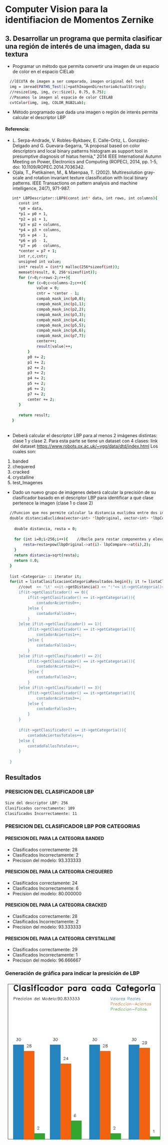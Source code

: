 # Computer Vision para la identifiacion de Momentos Zernike

## 3. Desarrollar un programa que permita clasificar una región de interés de una imagen, dada su textura

- Programar un método que permita convertir una imagen de un espacio de color en el espacio CIELab

```sh
  //lECUTA de imagen a ser comparada, imagen original del test
  img = imread(PATHS_Test[i]+pathImagenDirectorioActualString);
  //resize(img, img, cv::Size(), 0.75, 0.75);
  //Pasamos la imagen al espacio de color CIELAB
  cvtColor(img, img, COLOR_RGB2Lab);
```
- Método programado que dada una imagen o región de interés permita calcular el descriptor LBP

#### Referencia: 
- L. Serpa-Andrade, V. Robles-Bykbaev, E. Calle-Ortiz, L. González-Delgado and G. Guevara-Segarra, "A proposal based on color descriptors and local binary patterns histogram as support tool in presumptive diagnosis of hiatus hernia," 2014 IEEE International Autumn Meeting on Power, Electronics and Computing (ROPEC), 2014, pp. 1-5, doi: 10.1109/ROPEC.2014.7036342.
- Ojala, T., Pietikainen, M., & Maenpaa, T. (2002). Multiresolution gray-scale and rotation invariant texture classification with local binary patterns. IEEE Transactions on pattern analysis and machine intelligence, 24(7), 971-987.
```sh
   int* LBPDescriptor::LBP8(const int* data, int rows, int columns){
      const int
      *p0 = data,
      *p1 = p0 + 1,
      *p2 = p1 + 1,
      *p3 = p2 + columns,
      *p4 = p3 + columns,
      *p5 = p4 - 1,
      *p6 = p5 - 1,
      *p7 = p6 - columns,
      *center = p7 + 1;
      int r,c,cntr;
      unsigned int value;
      int* result = (int*) malloc(256*sizeof(int));
      memset(result, 0, 256*sizeof(int));
      for (r=0;r<rows-2;r++){
          for (c=0;c<columns-2;c++){
              value = 0;
              cntr = *center - 1;
              compab_mask_inc(p0,0);
              compab_mask_inc(p1,1);
              compab_mask_inc(p2,2);
              compab_mask_inc(p3,3);
              compab_mask_inc(p4,4);
              compab_mask_inc(p5,5);
              compab_mask_inc(p6,6);
              compab_mask_inc(p7,7);
              center++;
              result[value]++;
          }
          p0 += 2;
          p1 += 2;
          p2 += 2;
          p3 += 2;
          p4 += 2;
          p5 += 2;
          p6 += 2;
          p7 += 2;
          center += 2;
      }

      return result;
   }
   
```
- Deberá calcular el descriptor LBP para al menos 2 imágenes distintas: clase 1 y clase 2.
Para esta parte se tiene un dataset con 4 clases: link del dataset https://www.robots.ox.ac.uk/~vgg/data/dtd/index.html
Los cuales son: 
1. banded
2. chequered
3.  cracked
4. crystalline
5. test_Imagenes

- Dado un nuevo grupo de imágenes deberá calcular la precisión de su clasificador basado en el descriptor LBP para identificar a qué clase pertenece la imagen (clase 1 o clase 2)

```sh
  //Funcion que nos permite calcular la distancia euclidea entre dos imagenes
  double distanciaEuclidea(vector<int> *lbpOriginal, vector<int> *lbpCompare){

    double distancia, resta = 0;

    for (int i=0;i<256;i++){    //Bucle para restar componentes y elevarlas a 2
        resta=resta+pow(lbpOriginal->at(i)- lbpCompare->at(i),2);
    }
    return distancia=sqrt(resta);
    return 0.0;
  }
  
  list <Categoria> :: iterator it;
  for(it = listaClasificacionCategoriaResultados.begin(); it != listaClasificacionCategoriaResultados.end(); ++it){
      //cout  << '\t' <<it->getDistancia() << ":"<< it->getCategoria()<< " : "<<it->getIdentificador()<< " : "<<it->getClasificador()<<'\t';   
      if(it->getClasificador() == 0){
          if(it->getClasificador() == it->getCategoria()){
              contadorAciertos0++;
          }else {
              contadorFallos0++;
          }
      }else if(it->getClasificador() == 1){
          if(it->getClasificador() == it->getCategoria()){
              contadorAciertos1++;
          }else {
              contadorFallos1++;
          }
      }else if(it->getClasificador() == 2){
          if(it->getClasificador() == it->getCategoria()){
              contadorAciertos2++;
          }else {
              contadorFallos2++;
          }
      }else if(it->getClasificador() == 3){
          if(it->getClasificador() == it->getCategoria()){
              contadorAciertos3++;
          }else {
              contadorFallos3++;
          }
      }

      if(it->getClasificador() == it->getCategoria()){
          contadoAciertosTotales++;
      }else {
          contadoFallosTotales++;
      }

  }
```

## Resultados
### PRESICION DEL CLASIFICADOR LBP
```sh
Size del descriptor LBP: 256
Clasificados correctamente: 109
Clasificados Incorrectamente: 11
```
### PRESICION DEL CLASIFICADOR LBP POR CATEGORIAS
#### PRESICION DEL PARA LA CATEGORIA BANDED
- Clasificados correctamente: 28
- Clasificados Incorrectamente: 2
- Precision del modelo: 93.333333
#### PRESICION DEL PARA LA CATEGORIA CHEQUERED
- Clasificados correctamente: 24 
- Clasificados Incorrectamente: 6
- Precision del modelo: 80.000000
#### PRESICION DEL PARA LA CATEGORIA CRACKED
- Clasificados correctamente: 28
- Clasificados Incorrectamente: 2
- Precision del modelo: 93.333333
#### PRESICION DEL PARA LA CATEGORIA CRYSTALLINE 
- Clasificados correctamente: 29
- Clasificados Incorrectamente: 1
- Precision del modelo: 96.666667
### Generación de gráfica para indicar la presición de LBP 
![](Resultados-Clasificacion-LBP.jpg)
